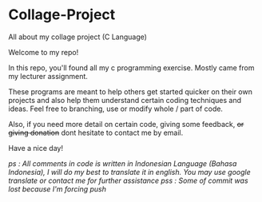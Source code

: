# Collage-Project
All about my collage project (C Language)



Welcome to my repo!


In this repo, you'll found all my c programming exercise. Mostly came from my lecturer assignment.

These programs are meant to help others get started quicker on their own projects and also help them understand certain coding techniques and ideas. Feel free to branching, use or modify whole / part of code.

Also, if you need more detail on certain code, giving some feedback, ~~or giving donation~~ dont hesitate to contact me by email.

Have a nice day!



*ps : All comments in code is written in Indonesian Language (Bahasa Indonesia), I will do my best to translate it in english. You may use google translate or contact me for further assistance*
*pss : Some of commit was lost because I'm forcing push*
